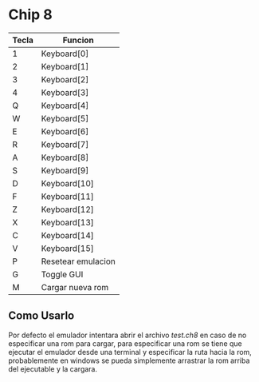 # Chip 8

| Tecla | Funcion            |
| ---   | ---                |
| 1     | Keyboard[0]        |
| 2     | Keyboard[1]        |
| 3     | Keyboard[2]        |
| 4     | Keyboard[3]        |
| Q     | Keyboard[4]        |
| W     | Keyboard[5]        |
| E     | Keyboard[6]        |
| R     | Keyboard[7]        |
| A     | Keyboard[8]        |
| S     | Keyboard[9]        |
| D     | Keyboard[10]       |
| F     | Keyboard[11]       |
| Z     | Keyboard[12]       |
| X     | Keyboard[13]       |
| C     | Keyboard[14]       |
| V     | Keyboard[15]       |
| P     | Resetear emulacion |
| G     | Toggle GUI         |
| M     | Cargar nueva rom   |

## Como Usarlo
Por defecto el emulador intentara abrir el archivo
*test.ch8* en caso de no especificar una rom para
cargar, para especificar una rom se tiene que ejecutar
el emulador desde una terminal y especificar la ruta
hacia la rom, probablemente en windows se pueda simplemente
arrastrar la rom arriba del ejecutable y la cargara.

